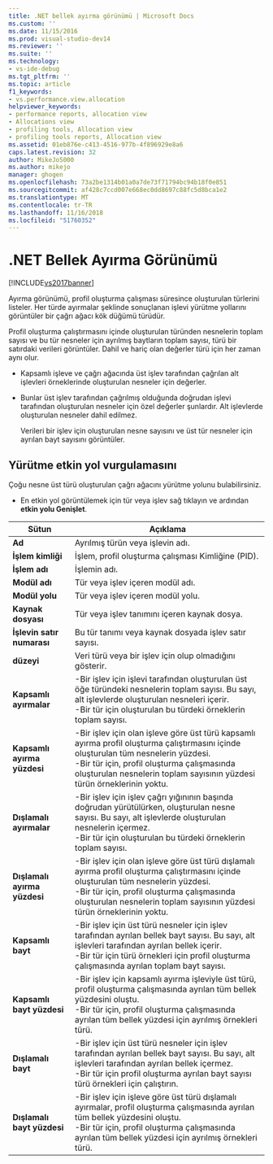 ```yaml
---
title: .NET bellek ayırma görünümü | Microsoft Docs
ms.custom: ''
ms.date: 11/15/2016
ms.prod: visual-studio-dev14
ms.reviewer: ''
ms.suite: ''
ms.technology:
- vs-ide-debug
ms.tgt_pltfrm: ''
ms.topic: article
f1_keywords:
- vs.performance.view.allocation
helpviewer_keywords:
- performance reports, allocation view
- Allocations view
- profiling tools, Allocation view
- profiling tools reports, Allocation view
ms.assetid: 01eb876e-c413-4516-977b-4f896929e8a6
caps.latest.revision: 32
author: MikeJo5000
ms.author: mikejo
manager: ghogen
ms.openlocfilehash: 73a2be1314b01a0a7de73f71794bc94b18f0e851
ms.sourcegitcommit: af428c7ccd007e668ec0dd8697c88fc5d8bca1e2
ms.translationtype: MT
ms.contentlocale: tr-TR
ms.lasthandoff: 11/16/2018
ms.locfileid: "51760352"
---
```

# <a name="net-memory-allocations-view"></a>.NET Bellek Ayırma Görünümü
[!INCLUDE[vs2017banner](../includes/vs2017banner.md)]

Ayırma görünümü, profil oluşturma çalışması süresince oluşturulan türlerini listeler. Her türde ayırmalar şeklinde sonuçlanan işlevi yürütme yollarını görüntüler bir çağrı ağacı kök düğümü türüdür.  
  
 Profil oluşturma çalıştırmasını içinde oluşturulan türünden nesnelerin toplam sayısı ve bu tür nesneler için ayrılmış baytların toplam sayısı, türü bir satırdaki verileri görüntüler. Dahil ve hariç olan değerler türü için her zaman aynı olur.  
  
- Kapsamlı işleve ve çağrı ağacında üst işlev tarafından çağrılan alt işlevleri örneklerinde oluşturulan nesneler için değerler.  
  
- Bunlar üst işlev tarafından çağrılmış olduğunda doğrudan işlevi tarafından oluşturulan nesneler için özel değerler şunlardır. Alt işlevlerde oluşturulan nesneler dahil edilmez.  
  
  Verileri bir işlev için oluşturulan nesne sayısını ve üst tür nesneler için ayrılan bayt sayısını görüntüler.  
  
## <a name="highlighting-the-execution-hot-path"></a>Yürütme etkin yol vurgulamasını  
 Çoğu nesne üst türü oluşturulan çağrı ağacını yürütme yolunu bulabilirsiniz.  
  
-   En etkin yol görüntülemek için tür veya işlev sağ tıklayın ve ardından **etkin yolu Genişlet**.  
  
|Sütun|Açıklama|  
|------------|-----------------|  
|**Ad**|Ayrılmış türün veya işlevin adı.|  
|**İşlem kimliği**|İşlem, profil oluşturma çalışması Kimliğine (PID).|  
|**İşlem adı**|İşlemin adı.|  
|**Modül adı**|Tür veya işlev içeren modül adı.|  
|**Modül yolu**|Tür veya işlev içeren modül yolu.|  
|**Kaynak dosyası**|Tür veya işlev tanımını içeren kaynak dosya.|  
|**İşlevin satır numarası**|Bu tür tanımı veya kaynak dosyada işlev satır sayısı.|  
|**düzeyi**|Veri türü veya bir işlev için olup olmadığını gösterir.|  
|**Kapsamlı ayırmalar**|-Bir işlev için işlevi tarafından oluşturulan üst öğe türündeki nesnelerin toplam sayısı. Bu sayı, alt işlevlerde oluşturulan nesneleri içerir.<br />-Bir tür için oluşturulan bu türdeki örneklerin toplam sayısı.|  
|**Kapsamlı ayırma yüzdesi**|-Bir işlev için olan işleve göre üst türü kapsamlı ayırma profil oluşturma çalıştırmasını içinde oluşturulan tüm nesnelerin yüzdesi.<br />-Bir tür için, profil oluşturma çalışmasında oluşturulan nesnelerin toplam sayısının yüzdesi türün örneklerinin yoktu.|  
|**Dışlamalı ayırmalar**|-Bir işlev için işlev çağrı yığınının başında doğrudan yürütülürken, oluşturulan nesne sayısı. Bu sayı, alt işlevlerde oluşturulan nesnelerin içermez.<br />-Bir tür için oluşturulan bu türdeki örneklerin toplam sayısı.|  
|**Dışlamalı ayırma yüzdesi**|-Bir işlev için olan işleve göre üst türü dışlamalı ayırma profil oluşturma çalıştırmasını içinde oluşturulan tüm nesnelerin yüzdesi.<br />-Bir tür için, profil oluşturma çalışmasında oluşturulan nesnelerin toplam sayısının yüzdesi türün örneklerinin yoktu.|  
|**Kapsamlı bayt**|-Bir işlev için üst türü nesneler için işlev tarafından ayrılan bellek bayt sayısı. Bu sayı, alt işlevleri tarafından ayrılan bellek içerir.<br />-Bir tür için türü örnekleri için profil oluşturma çalışmasında ayrılan toplam bayt sayısı.|  
|**Kapsamlı bayt yüzdesi**|-Bir işlev için kapsamlı ayırma işleviyle üst türü, profil oluşturma çalışmasında ayrılan tüm bellek yüzdesini oluştu.<br />-Bir tür için, profil oluşturma çalışmasında ayrılan tüm bellek yüzdesi için ayrılmış örnekleri türü.|  
|**Dışlamalı bayt**|-Bir işlev için üst türü nesneler için işlev tarafından ayrılan bellek bayt sayısı. Bu sayı, alt işlevleri tarafından ayrılan bellek içermez.<br />-Bir tür için profil oluşturma ayrılan bayt sayısı türü örnekleri için çalıştırın.|  
|**Dışlamalı bayt yüzdesi**|-Bir işlev için işleve göre üst türü dışlamalı ayırmalar, profil oluşturma çalışmasında ayrılan tüm bellek yüzdesini oluştu.<br />-Bir tür için, profil oluşturma çalışmasında ayrılan tüm bellek yüzdesi için ayrılmış örnekleri türü.|



